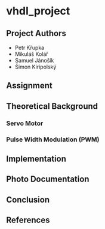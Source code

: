 # vhdl_project

## Project Authors
- Petr Křupka 
- Mikuláš Kolář 
- Samuel Jánošík 
- Šimon Kiripolský
  
## Assignment



## Theoretical Background

### Servo Motor

### Pulse Width Modulation (PWM)



## Implementation



## Photo Documentation



## Conclusion



## References


